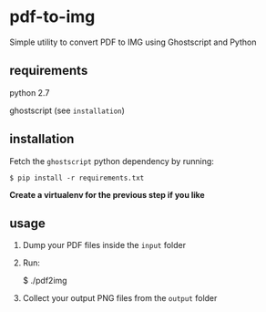 # pdf-to-img
Simple utility to convert PDF to IMG using Ghostscript and Python


## requirements
python 2.7

ghostscript (see `installation`)


## installation
Fetch the `ghostscript` python dependency by running:

    $ pip install -r requirements.txt

**Create a virtualenv for the previous step if you like**


## usage
1. Dump your PDF files inside the `input` folder
2. Run:

    $ ./pdf2img

3. Collect your output PNG files from the `output` folder
